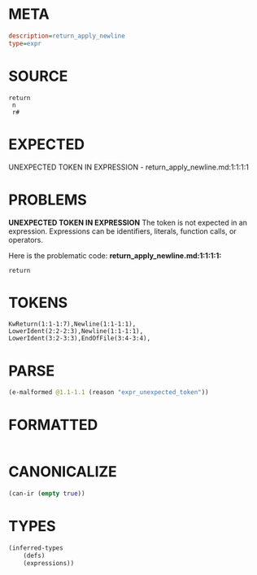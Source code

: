 # META
~~~ini
description=return_apply_newline
type=expr
~~~
# SOURCE
~~~roc
return
 n
 r#
~~~
# EXPECTED
UNEXPECTED TOKEN IN EXPRESSION - return_apply_newline.md:1:1:1:1
# PROBLEMS
**UNEXPECTED TOKEN IN EXPRESSION**
The token  is not expected in an expression.
Expressions can be identifiers, literals, function calls, or operators.

Here is the problematic code:
**return_apply_newline.md:1:1:1:1:**
```roc
return
```



# TOKENS
~~~zig
KwReturn(1:1-1:7),Newline(1:1-1:1),
LowerIdent(2:2-2:3),Newline(1:1-1:1),
LowerIdent(3:2-3:3),EndOfFile(3:4-3:4),
~~~
# PARSE
~~~clojure
(e-malformed @1.1-1.1 (reason "expr_unexpected_token"))
~~~
# FORMATTED
~~~roc

~~~
# CANONICALIZE
~~~clojure
(can-ir (empty true))
~~~
# TYPES
~~~clojure
(inferred-types
	(defs)
	(expressions))
~~~
